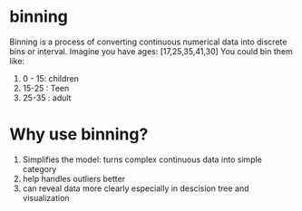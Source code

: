 # binning
Binning is a process of converting continuous numerical data into discrete bins or interval. Imagine you have ages: [17,25,35,41,30]
You could bin them like:
1. 0 - 15: children
2. 15-25 : Teen
3. 25-35 : adult

# Why use binning?
1. Simplifies the model: turns complex continuous data into simple category
2. help handles outliers better
3. can reveal data more clearly especially in descision tree and visualization
